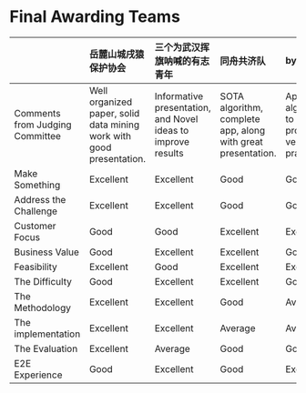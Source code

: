 # Final Awarding Teams

|	|岳麓山城戌猿保护协会|	三个为武汉挥旗呐喊的有志青年|	同舟共济队|	byr-er|	DataDigger|
|:----|:------|:-----|:------|:-----|:-----|
|Comments from Judging Committee|	Well organized paper, solid data mining work with good presentation.| 	Informative presentation, and Novel ideas to improve results|	SOTA algorithm, complete app, along with great presentation.|	Appropriate algorithm to solve problem, very practical.	|Great data-analyze work, differentiated on the Economics.|				
|Make Something	|Excellent	|Excellent	|Good	|Good	|Good|
|Address the Challenge|	Excellent	|Excellent	|Good	|Good	|Good|
|Customer Focus| 	Good|	Good	|Excellent	|Excellent|	Average|
|Business Value| 	Good|	Excellent	|Excellent	|Good|	Average|
|Feasibility|	Excellent|	Good|	Excellent|	Excellent|	Good|
|The Difficulty|	Good|	Excellent	|Excellent|	Good|	Average|
|The Methodology|	Excellent|	Excellent|	Good|	Average|	Excellent|
|The implementation|	Excellent|	Excellent|	Average|	Average|	Excellent|
|The Evaluation|	Excellent|	Average|	Good|	Good|	Excellent|
|E2E Experience|	Good|	Excellent|	Good|	Excellent|	Average|
